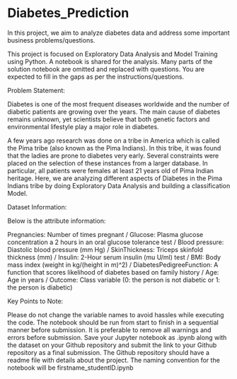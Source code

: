 # Diabetes_Prediction
In this project, we aim to analyze diabetes data and address some important business problems/questions.

This project is focused on Exploratory Data Analysis and Model Training using Python.
A notebook is shared for the analysis.
Many parts of the solution notebook are omitted and replaced with questions. You are expected to fill in the gaps as per the instructions/questions.

Problem Statement:

Diabetes is one of the most frequent diseases worldwide and the number of diabetic patients are growing over the years. The main cause of diabetes remains unknown, yet scientists believe that both genetic factors and environmental lifestyle play a major role in diabetes.

A few years ago research was done on a tribe in America which is called the Pima tribe (also known as the Pima Indians). In this tribe, it was found that the ladies are prone to diabetes very early. Several constraints were placed on the selection of these instances from a larger database. In particular, all patients were females at least 21 years old of Pima Indian heritage. Here, we are analyzing different aspects of Diabetes in the Pima Indians tribe by doing Exploratory Data Analysis and building a classification Model.

Dataset Information:

Below is the attribute information:

Pregnancies: Number of times pregnant /
Glucose: Plasma glucose concentration a 2 hours in an oral glucose tolerance test /
Blood pressure: Diastolic blood pressure (mm Hg) /
SkinThickness: Triceps skinfold thickness (mm) /
Insulin: 2-Hour serum insulin (mu U/ml) test /
BMI: Body mass index (weight in kg/(height in m)^2) /
DiabetesPedigreeFunction: A function that scores likelihood of diabetes based on family history /
Age: Age in years /
Outcome: Class variable (0: the person is not diabetic or 1: the person is diabetic) 

Key Points to Note:

Please do not change the variable names to avoid hassles while executing the code.
The notebook should be run from start to finish in a sequential manner before submission. It is preferable to remove all warnings and errors before submission.
Save your Jupyter notebook as .ipynb along with the dataset on your Github repository and submit the link to your Github repository as a final submission.
The Github repository should have a readme file with details about the project.
The naming convention for the notebook will be firstname_studentID.ipynb


